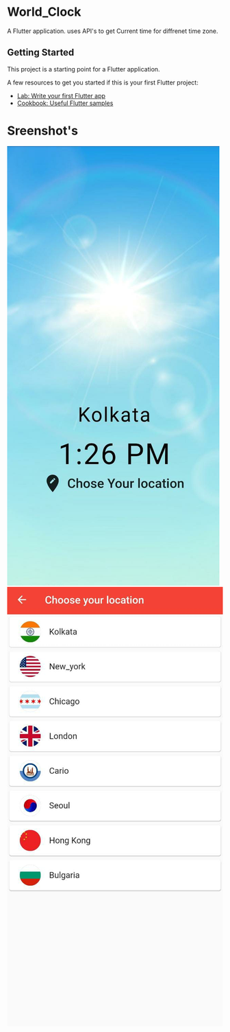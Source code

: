 # World_Clock

A Flutter application. uses API's to get Current time for diffrenet time zone. 

## Getting Started

This project is a starting point for a Flutter application.

A few resources to get you started if this is your first Flutter project:

- [Lab: Write your first Flutter app](https://flutter.dev/docs/get-started/codelab)
- [Cookbook: Useful Flutter samples](https://flutter.dev/docs/cookbook)

# Sreenshot's
<img src="/Screenshot/2.jpeg">
<img src="/Screenshot/1.jpeg">
